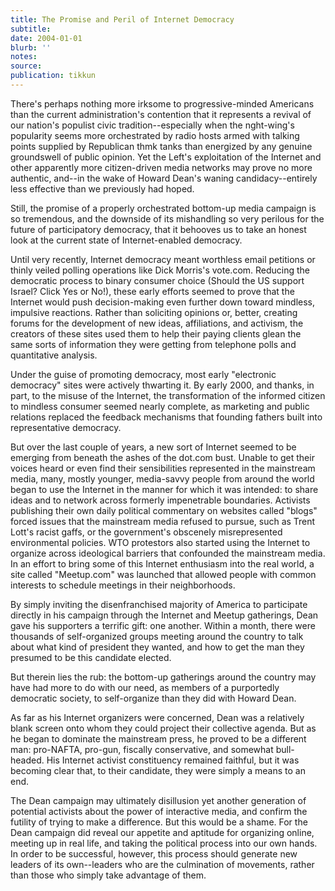 ```yaml
---
title: The Promise and Peril of Internet Democracy
subtitle:
date: 2004-01-01
blurb: ''
notes:
source:
publication: tikkun
---
```


There's perhaps nothing more irksome to progressive-minded Americans than the current administration's contention that it represents a revival of our nation's populist civic tradition--especially when the nght-wing's popularity seems more orchestrated by radio hosts armed with talking points supplied by Republican thmk tanks than energized by any genuine groundswell of public opinion. Yet the Left's exploitation of the Internet and other apparently more citizen-driven media networks may prove no more authentic, and--in the wake of Howard Dean's waning candidacy--entirely less effective than we previously had hoped.

Still, the promise of a properly orchestrated bottom-up media campaign is so tremendous, and the downside of its mishandling so very perilous for the future of participatory democracy, that it behooves us to take an honest look at the current state of Internet-enabled democracy.

Until very recently, Internet democracy meant worthless email petitions or thinly veiled polling operations like Dick Morris's vote.com. Reducing the democratic process to binary consumer choice (Should the US support Israel? Click Yes or No!), these early efforts seemed to prove that the Internet would push decision-making even further down toward mindless, impulsive reactions. Rather than soliciting opinions or, better, creating forums for the development of new ideas, affiliations, and activism, the creators of these sites used them to help their paying clients glean the same sorts of information they were getting from telephone polls and quantitative analysis.

Under the guise of promoting democracy, most early "electronic democracy" sites were actively thwarting it. By early 2000, and thanks, in part, to the misuse of the Internet, the transformation of the informed citizen to mindless consumer seemed nearly complete, as marketing and public relations replaced the feedback mechanisms that founding fathers built into representative democracy.

But over the last couple of years, a new sort of Internet seemed to be emerging from beneath the ashes of the dot.com bust. Unable to get their voices heard or even find their sensibilities represented in the mainstream media, many, mostly younger, media-savvy people from around the world began to use the Internet in the manner for which it was intended: to share ideas and to network across formerly impenetrable boundaries. Activists publishing their own daily political commentary on websites called "blogs" forced issues that the mainstream media refused to pursue, such as Trent Lott's racist gaffs, or the government's obscenely misrepresented environmental policies. WTO protestors also started using the Internet to organize across ideological barriers that confounded the mainstream media. In an effort to bring some of this Internet enthusiasm into the real world, a site called "Meetup.com" was launched that allowed people with common interests to schedule meetings in their neighborhoods.

By simply inviting the disenfranchised majority of America to participate directly in his campaign through the Internet and Meetup gatherings, Dean gave his supporters a terrific gift: one another. Within a month, there were thousands of self-organized groups meeting around the country to talk about what kind of president they wanted, and how to get the man they presumed to be this candidate elected.

But therein lies the rub: the bottom-up gatherings around the country may have had more to do with our need, as members of a purportedly democratic society, to self-organize than they did with Howard Dean.

As far as his Internet organizers were concerned, Dean was a relatively blank screen onto whom they could project their collective agenda. But as he began to dominate the mainstream press, he proved to be a different man: pro-NAFTA, pro-gun, fiscally conservative, and somewhat bull-headed. His Internet activist constituency remained faithful, but it was becoming clear that, to their candidate, they were simply a means to an end.

The Dean campaign may ultimately disillusion yet another generation of potential activists about the power of interactive media, and confirm the futility of trying to make a difference. But this would be a shame. For the Dean campaign did reveal our appetite and aptitude for organizing online, meeting up in real life, and taking the political process into our own hands. In order to be successful, however, this process should generate new leaders of its own--leaders who are the culmination of movements, rather than those who simply take advantage of them.
